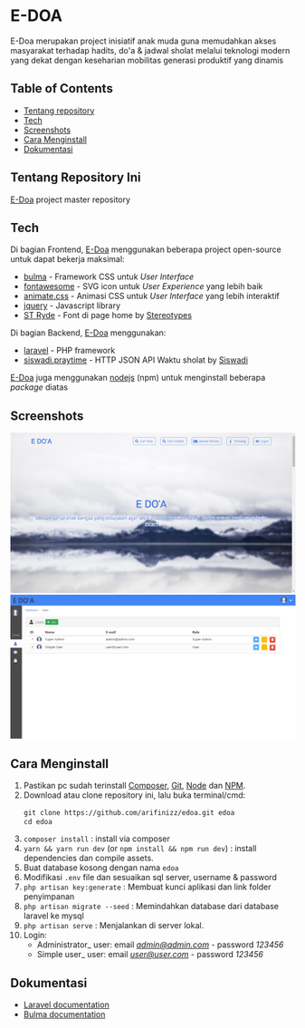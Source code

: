 # E-DOA

E-Doa merupakan project inisiatif anak muda guna memudahkan akses masyarakat terhadap hadits, do'a & jadwal sholat melalui teknologi modern yang dekat dengan keseharian mobilitas generasi produktif yang dinamis

## Table of Contents
- [Tentang repository](#tentang-repository-ini)
- [Tech](#tech)
- [Screenshots](#screenshots)
- [Cara Menginstall](#cara-menginstall)
- [Dokumentasi](#dokumentasi)

## Tentang Repository Ini
[E-Doa] project master repository

## Tech
Di bagian Frontend, [E-Doa] menggunakan beberapa project open-source untuk dapat bekerja maksimal:
  - [bulma] - Framework CSS untuk _User Interface_
  - [fontawesome] - SVG icon untuk _User Experience_ yang lebih baik
  - [animate.css] - Animasi CSS untuk _User Interface_ yang lebih interaktif
  - [jquery] - Javascript library
  - [ST Ryde] - Font di page home by [Stereotypes]

Di bagian Backend, [E-Doa] menggunakan: 
  - [laravel] - PHP framework
  - [siswadi.praytime] - HTTP JSON API Waktu sholat by [Siswadi]

[E-Doa] juga menggunakan [nodejs] (npm) untuk menginstall beberapa _package_ diatas

[bulma]: <https://bulma.io/>
[bulma-extensions]: <https://wikiki.github.io/>
[fontawesome]: <https://fontawesome.com/>
[animate.css]: <https://daneden.github.io/animate.css/>
[jquery]: <http://jquery.com>
[nodejs]: <https://nodejs.org/>
[laravel]: <https://laravel.com/>
[E-Doa]: <https://github.com/arifinizz/e-doa.git>
[ST Ryde]: <https://www.fonts.com/font/stereotypes/st-ryde>
[Stereotypes]: <https://www.fonts.com/font/stereotypes>
[siswadi.praytime]: <https://gist.github.com/siswadi/b24f13ddc80eb92e0b01a8a595c32433>
[Siswadi]: <https://gist.github.com/siswadi/>

## Screenshots
![Users page screenshot](storage/demo_pages/home.png)
![Users page screenshot](storage/demo_pages/screenshot.png)

## Cara Menginstall
1. Pastikan pc sudah terinstall [Composer](https://getcomposer.org/), [Git](https://git-scm.com/), [Node](https://nodejs.org/en/) dan [NPM](https://www.npmjs.com/).
1. Download atau clone repository ini, lalu buka terminal/cmd:
   ```
   git clone https://github.com/arifinizz/edoa.git edoa
   cd edoa
   ```
1. `composer install` : install via composer
1. `yarn && yarn run dev` (or `npm install && npm run dev`) : install dependencies dan compile assets.
1. Buat database kosong dengan nama `edoa`
1. Modifikasi `.env` file dan sesuaikan sql server, username & password
1. `php artisan key:generate` : Membuat kunci aplikasi dan link folder penyimpanan
1. `php artisan migrate --seed` : Memindahkan database dari database laravel ke mysql
1. `php artisan serve` : Menjalankan di server lokal.
1. Login:
   - Administrator_ user: email *admin@admin.com* - password *123456*
   - Simple user_ user: email *user@user.com* - password *123456*
   
## Dokumentasi
  - [Laravel documentation](https://laravel.com/docs)
  - [Bulma documentation](http://bulma.io/documentation/overview/start)
